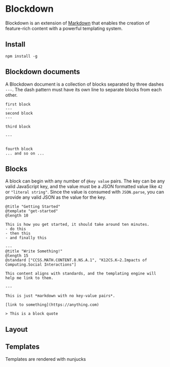 # Blockdown

Blockdown is an extension of [Markdown](https://help.github.com/articles/about-writing-and-formatting-on-github/) that enables the creation of feature-rich content with a powerful templating system.

## Install

```
npm install -g
```

## Blockdown documents

A Blockdown document is a collection of blocks separated by three dashes `---`. The dash pattern must have its own line to separate blocks from each other.

```
first block
---
second block
---

third block

---


fourth block
... and so on ...
```

## Blocks

A block can begin with any number of `@key value` pairs. The key can be any valid JavaScript key, and the value must be a JSON formatted value like `42` or `"literal string"`. Since the value is consumed with `JSON.parse`, you can provide any valid JSON as the value for the key.

```
@title "Getting Started"
@template "get-started"
@length 10

This is how you get started, it should take around ten minutes.
- do this
- then this
- and finally this

---
@title "Write Something!"
@length 15
@standard ["CCSS.MATH.CONTENT.8.NS.A.1", "K12CS.K–2.Impacts of Computing.Social Interactions"]

This content aligns with standards, and the templating engine will help me link to them.

---

This is just *markdown with no key-value pairs*.

[link to something](https://anything.com)

> This is a block quote

```

## Layout



## Templates

Templates are rendered with nunjucks

## 
